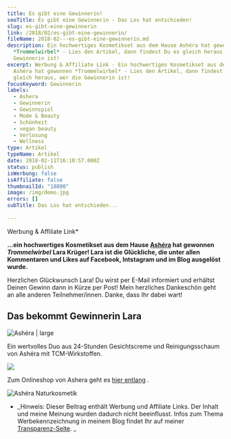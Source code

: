 ```yaml
---
title: Es gibt eine Gewinnerin!
seoTitle: Es gibt eine Gewinnerin - Das Los hat entschieden!
slug: es-gibt-eine-gewinnerin
link: /2018/02/es-gibt-eine-gewinnerin/
fileName: 2018-02---es-gibt-eine-gewinnerin.md
description: Ein hochwertiges Kosmetikset aus dem Hause Ashéra hat gewonnen
  *Trommelwirbel* - Lies den Artikel, dann findest Du es gleich heraus, wer die
  Gewinnerin ist!
excerpt: Werbung & Affiliate Link - Ein hochwertiges Kosmetikset aus dem Hause
  Ashéra hat gewonnen *Trommelwirbel* - Lies den Artikel, dann findest Du es
  gleich heraus, wer die Gewinnerin ist!
focusKeyword: Gewinnerin
labels:
  - Ashera
  - Gewinnerin
  - Gewinnspiel
  - Mode & Beauty
  - Schönheit
  - vegan beauty
  - Verlosung
  - Wellness
type: Artikel
typeName: Artikel
date: 2018-02-11T16:10:57.000Z
status: publish
isWerbung: false
isAffiliate: false
thumbnailId: "18800"
image: /img/demo.jpg
errors: []
subTitle: Das Los hat entschieden...
  
---
```


Werbung &amp; Affiliate Link\*

**...ein hochwertiges Kosmetikset aus dem Hause
[Ashéra](/2018/01/ashera-yin-yang-balance/) hat gewonnen _Trommelwirbel_ Lara
Krüger! Lara ist die Glückliche, die unter allen Kommentaren und Likes auf
Facebook, Intstagram und im Blog ausgelöst wurde.**

Herzlichen Glückwunsch Lara! Du wirst per E-Mail informiert und erhältst Deinen
Gewinn dann in Kürze per Post! Mein herzliches Dankeschön geht an alle anderen
Teilnehmer/innen. Danke, dass Ihr dabei wart!

## Das bekommt Gewinnerin Lara

![Ashéra | large](http://cardamonchai.com/wp-content/uploads/2018/01/2-520x345.jpg)

Ein wertvolles Duo aus 24-Stunden Gesichtscreme und Reinigungsschaum von Ashéra
mit TCM-Wirkstoffen.

![](https://www.adcell.de/promotion/view/promoId/172497/slotId/80259)

Zum Onlineshop von Ashera geht es
[hier entlang](https://www.adcell.de/promotion/click/promoId/172497/slotId/80259?param0=https%3A%2F%2Fwww.ashera-cosmetics.de%2Fshop%2F)
.

![Ashéra Naturkosmetik](https://www.adcell.de/promotion/image/promoId/172494/slotId/80259)

[](https://www.adcell.de/promotion/click/promoId/172494/slotId/80259)

- _Hinweis: Dieser Beitrag enthält Werbung und Affiliate Links. Der Inhalt und
  meine Meinung wurden dadurch nicht beeinflusst. Infos zum Thema
  Werbekennzeichnung in meinem Blog findet Ihr auf meiner
  [Transparenz-Seite](/werbung/). _

  